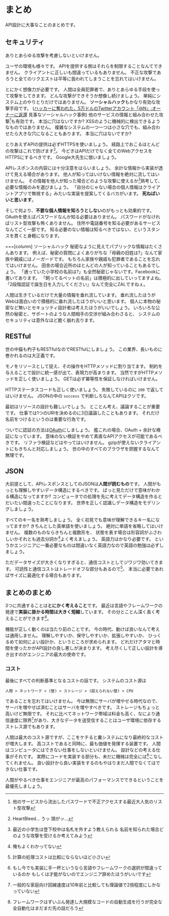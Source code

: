# まとめ

API設計に大事なことのまとめです。

## セキュリティ

ありとあらゆる攻撃を考慮しないといけません。

ユーザの環境も様々です。
APIを提供する側はそれらを制限することなんてできません。
クライアントに正しいも間違っているもありません。
不正な攻撃であろうと全てのリクエストは平等に扱われてしまうことを忘れてはいけません。

とにかく想像力が必要です。
人間は全員犯罪者で、ありとあらゆる手段を使って攻撃をしてきます。
どんな攻撃ができそうか想像し続けましょう。
単純にシステム上のやりとりだけではありません。
**ソーシャルハック**もかなり有効な攻撃手段です。
([ハッカーに奪われた、5万ドルのTwitterアカウント「@N」:オーナーに返還](http://wired.jp/2014/02/27/twitter-restores-50000-n-username-to-its-owner/) 見事なソーシャルハック事例)
他のサービスの情報と組み合わせた攻撃[^list-attack]も有効です。
本当に穴はないですか?
XSSのように機械的に検出できるようなものではありません。
複雑なシステムの一つ一つは小さな穴でも、組み合わせたら大きな穴になることもあります。
本当に穴はないですか?

[^list-attack]: 他のサービスから流出したパスワードで不正アクセスする最近大人気のリスト型攻撃

とりあえずAPIの提供は必ずHTTPSを使いましょう。
経路上でおこるほとんどの攻撃はこれで防げます[^heart-bleed]。
今どきはAPIだけでなく全てのWebアクセスをHTTPSにするべきです。
Google大先生に倣いましょう。

[^heart-bleed]: HeartBleed... うッ 頭がッ...

APIレスポンスの内容には十分注意をはらいましょう。
余計な情報から実装が透けて見える場合があります。
他人が知ってはいけない情報を絶対に流してはいけません。
その情報を他人が知った場合どのような攻撃に使えるか[^name-plate]熟考して、必要な情報のみを選びましょう。
「自分のじゃない場合の個人情報はクライアントアプリで無視する」みたいな実装を提案してくるバカがいます。
**死ねばいいと思います**。

[^name-plate]: 最近の小学生は登下校中は名札を外すよう教えられる 名前を知られた場合どのような攻撃を受けるか考えてみよう

そして何より、**不要な個人情報を知ろうとしない**のがもっとも効果的です。
OAuthを使えばパスワードなんか知る必要はありません。
パスワードがなければリスト型攻撃も怖くありません。
住所や電話番号を知る必要があるサービスなんてごく一部です。
知る必要のない情報は知るべきではない、というスタンスを貫くと身軽になります。

===[column] ソーシャルハック
秘密なように見えてパブリックな情報はたくさんあります。
例えば、秘密の質問によくありがちな「母親の旧姓は?」なんて家族や親戚にはノーガードです。
もちろん家族や親戚も犯罪者であることを忘れてはいけません。
田舎の場合近所のほとんどの人が知っていることもあるでしょう。
「通っていた小学校の名前は?」も全然秘密じゃないです。Facebookに書いてあります。
「飼ってるペットの名前」は積極的に出していってますよね。
「2段階認証で誕生日を入力してください」なんて完全にZALですねぇ。

人間は生きているだけで大量の情報を垂れ流しています。
垂れ流したほうがWebは面白いので積極的に垂れ流したほうがいいと思います。
個人に本物の秘密など無いとセキュリティ設計者は考えたほうがいいでしょう。
いろいろな公然の秘密と、サポートのような人間相手の交渉が組み合わさると、
システムのセキュリティは意外なほど脆く崩れ去ります。

## RESTful

世の中猫も杓子もRESTfulなのでRESTfulにしましょう。
この業界、長いものに巻かれるのは大正義です。

モノをリソースとして捉え、その操作をHTTPメソッドに割り当てます。
制約を与えることで設計に統一感が出て、表現力が高まります。
当然ですがHTTPメソッドを正しく使いましょう。
GETは必ず冪等性を保証しなければいけません。

HTTPステータスコードも正しく使いましょう。
失敗しているのに `200` で返してはいけません。
JSONの中の `success` で判断しろなんてAPIはクソです。

最初はリソースの設計も難しいでしょう。
とことん考え、議論することが重要です。
仕事では1つのURIを決めるのに3日議論したこともあります。
それだけ名前をつけるというのは重要な行為です。

ついでに認証の方法は[OAuth](http://tools.ietf.org/html/rfc6750)にしましょう。
艦これの場合、OAuth + 余計な検証になっています。
意味のない検証をやめて素直なAPIアクセスが可能であるべきです。
リファラ検証などはやってはいけません。
gzipが使えないクライアントにもきちんと対応しましょう。
世の中のすべてのブラウザを把握するなんて無理です。

## JSON

大前提として、APIレスポンスとしてのJSONは**人間が読むもの**です。
人間がもっとも理解しやすいデータ構造にするべきです。
ぱっと見ただけで意味がわかる構造になってますか?
コンピュータでの処理を先に考えてデータ構造を作るとだいたい間違ったことになります。
世界を正しく認識しデータ構造をモデリングしましょう。

すべてのキー名を熟考しましょう。
全く初見でも意味が理解できるキー名になってますか?
きちんとした英単語を使いましょう。
絶対に単語を省略してはいけません。
複数のものならきちんと複数形を、
状態を表す場合は形容詞がふさわしいかそれとも過去分詞か[^i-dont-understand]よく考えましょう。
英語力はかなり必要です。
というかエンジニアに一番必要なものは間違いなく英語力なので英語の勉強は必ずしましょう。

ただデータサイズが大きくなりすぎると、通信コストとしてジワジワ効いてきます。
可読性と通信コストはトレードオフな部分もあるので[^not-computing-cost]、
本当に必要であればサイズに最適化する場合もあります。

[^i-dont-understand]: 俺もよくわかってない
[^not-computing-cost]: 計算の処理コストは比較にならないほど小さい

## まとめのまとめ

3つに共通することは**とにかく考えること**です。
最近は言語やフレームワークの発達で**実装に掛かる時間は大きく短縮**しています。
その分とことん深く長く考えることができます[^not-enough]。

機能が正しく動くのは当たり前のことです。
今の時代、動けば良いなんて考えは通用しません。
理解しやすいか、保守しやすいか、拡張しやすいか、
ひっくるめて如何によい設計か、というところが求められます。
どれだけアタマと時間を使ったかがAPI設計の良し悪しが決まります。
考え尽くして正しい設計を導き出すのがエンジニアの最大の使命です。

[^not-enough]: もし今でも実装に手一杯というなら言語やフレームワークの選択が間違っているのか もしくは才能がないのでエンジニア辞めたほうがいいです

### コスト

最後にすべての判断基準となるコストの話です。
システムのコスト源は

    人間 > ネットワーク > (壁) > ストレージ > (超えられない壁) > CPU

であることを忘れてはいけません。
今は無限にサーバが増やせる時代なので、サーバを増やせば済むことはサーバを増やすべきです。
ストレージもちょっと高いけど無限です。
それに比べてネットワーク帯域は料金も高く、なにより通信速度に限界[^network-capacity]があり、大きなデータを送受信することはユーザ環境に依存するストレス源でもあります。

人間は最大のコスト源ですが、ここをケチると糞システムになり最終的なコストが増大します。
高コストであると同時に、最も価値を発揮する装置です。
人間はコンピュータにはできない仕事をしないといけません。
設計などの考える仕事がそれです。
実際にコードを実装する部分も、未だに機械は完全には[^framework]こなしてくれません。
良い設計から良い実装をするのもやはりまだ人間でなくてはできない仕事です。

人間がやるべき仕事をエンジニアが最高のパフォーマンスでできるということを最優先しましょう。

[^network-capacity]: 一般的な家庭向け回線速度は10年前と比較しても理論値で2倍程度にしかなっていない
[^framework]: フレームワークはずいぶん発達し大規模なコードの自動生成を行うが完全な全自動化はまだまだ先の話だろう
